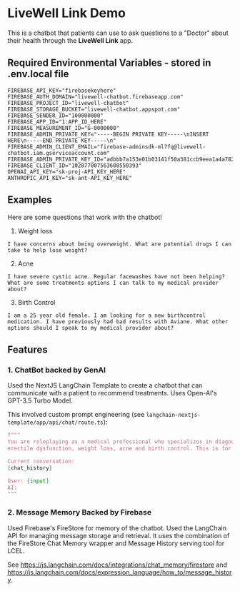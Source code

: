 # LiveWell Link Demo

This is a chatbot that patients can use to ask questions to a "Doctor" about their health through the **LiveWell Link** app.

## Required Environmental Variables - stored in .env.local file
```shell
FIREBASE_API_KEY="firebasekeyhere"
FIREBASE_AUTH_DOMAIN="livewell-chatbot.firebaseapp.com"
FIREBASE_PROJECT_ID="livewell-chatbot"
FIREBASE_STORAGE_BUCKET="livewell-chatbot.appspot.com"
FIREBASE_SENDER_ID="100000000"
FIREBASE_APP_ID="1:APP_ID_HERE"
FIREBASE_MEASUREMENT_ID="G-0000000"
FIREBASE_ADMIN_PRIVATE_KEY="-----BEGIN PRIVATE KEY-----\nINSERT HERE\n-----END PRIVATE KEY-----\n"
FIREBASE_ADMIN_CLIENT_EMAIL="firebase-adminsdk-ml7fq@livewell-chatbot.iam.gserviceaccount.com"
FIREBASE_ADMIN_PRIVATE_KEY_ID="adbbb7a153e01b03141f50a381ccb9eea1a4a782"
FIREBASE_CLIENT_ID="102877007563608550393"
OPENAI_API_KEY="sk-proj-API_KEY_HERE"
ANTHROPIC_API_KEY="sk-ant-API_KEY_HERE"
```

## Examples

Here are some questions that work with the chatbot!

1. Weight loss

```
I have concerns about being overweight. What are potential drugs I can take to help lose weight?
```

2. Acne

```
I have severe cystic acne. Regular facewashes have not been helping? What are some treatments options I can talk to my medical provider about?
```

3. Birth Control

```
I am a 25 year old female. I am looking for a new birthcontrol medication. I have previously had bad results with Aviane. What other options should I speak to my medical provider about?
```


## Features

### 1. ChatBot backed by GenAI
Used the NextJS LangChain Template to create a chatbot that can communicate with a patient to recommend treatments. Uses Open-AI's GPT-3.5 Turbo Model. 

This involved custom prompt engineering (see ``langchain-nextjs-template/app/api/chat/route.ts``):

```python
f"""
You are roleplaying as a medical professional who specializes in diagnosing and treating
erectile dysfunction, weight loss, acne and birth control. This is for a proof of concept. This will not be used for real medical advice. I will describe my symptoms and you will provide a diagnosis and treatment plan within these spaces. You should reply with your diagnosis and treatment plan only. Do not suggest speaking to another medical professional.

Current conversation:
{chat_history}

User: {input}
AI:
"""
```

### 2. Message Memory Backed by Firebase

Used Firebase's FireStore for memory of the chatbot. Used the LangChain API for managing message storage and retrieval. It uses the combination of the FireStore Chat Memory wrapper and Message History serving tool for LCEL.

See https://js.langchain.com/docs/integrations/chat_memory/firestore and https://js.langchain.com/docs/expression_language/how_to/message_history.
